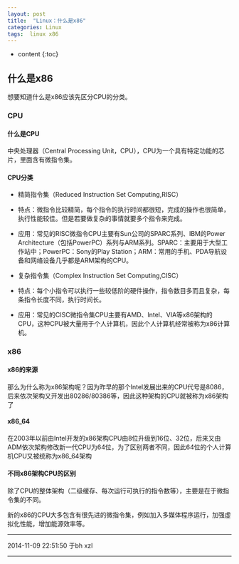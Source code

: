 ```yaml
---
layout: post
title:  "Linux：什么是x86"
categories: Linux
tags:  linux x86
---
```


* content
{:toc}

## 什么是x86

想要知道什么是x86应该先区分CPU的分类。

### CPU

#### 什么是CPU

中央处理器（Central Processing Unit，CPU），CPU为一个具有特定功能的芯片，里面含有微指令集。

#### CPU分类

- 精简指令集（Reduced Instruction Set Computing,RISC）

 - 特点：微指令比较精简，每个指令的执行时间都很短，完成的操作也很简单，执行性能较佳。但是若要做复杂的事情就要多个指令来完成。
 
 - 应用：常见的RISC微指令CPU主要有Sun公司的SPARC系列、IBM的Power Architecture（包括PowerPC）系列与ARM系列。SPARC：主要用于大型工作站中；PowerPC：Sony的Play Station；ARM：常用的手机、PDA导航设备和网络设备几乎都是ARM架构的CPU。
 
- 复杂指令集（Complex Instruction Set Computing,CISC）

 - 特点：每个小指令可以执行一些较低阶的硬件操作，指令数目多而且复杂，每条指令长度不同，执行时间长。
 
 - 应用：常见的CISC微指令集CPU主要有AMD、Intel、VIA等x86架构的CPU，这种CPU被大量用于个人计算机，因此个人计算机经常被称为x86计算机。

### x86

#### x86的来源

那么为什么称为x86架构呢？因为昨早的那个Intel发展出来的CPU代号是8086，后来依次架构又开发出80286/80386等，因此这种架构的CPU就被称为x86架构了

#### x86_64

在2003年以前由Intel开发的x86架构CPU由8位升级到16位、32位，后来又由ADM依次架构修改新一代CPU为64位，为了区别两者不同，因此64位的个人计算机CPU又被统称为x86_64架构

#### 不同x86架构CPU的区别

除了CPU的整体架构（二级缓存、每次运行可执行的指令数等），主要是在于微指令集的不同。

新的x86的CPU大多包含有很先进的微指令集，例如加入多媒体程序运行，加强虚拟化性能，增加能源效率等。

***
2014-11-09 22:51:50 于bh xzl
***